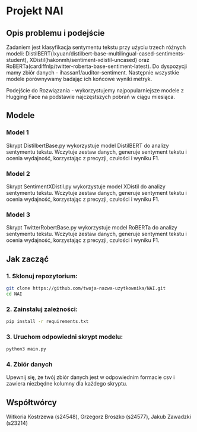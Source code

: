 # Projekt NAI
## Opis problemu i podejście
Zadaniem jest klasyfikacja sentymentu tekstu przy użyciu trzech różnych modeli: DistilBERT(lxyuan/distilbert-base-multilingual-cased-sentiments-student), XDistil(hakonmh/sentiment-xdistil-uncased) oraz RoBERTa(cardiffnlp/twitter-roberta-base-sentiment-latest). Do dyspozycji mamy zbiór danych - ihassan1/auditor-sentiment. Następnie wszystkie modele porównywamy badając ich końcowe wyniki metryk.

Podejście do Rozwiązania - wykorzystujemy najpopularniejsze modele z Hugging Face na podstawie najczęstszych pobrań w ciągu miesiąca.
## Modele
### Model 1
Skrypt DistilbertBase.py wykorzystuje model DistilBERT do analizy sentymentu tekstu. Wczytuje zestaw danych, generuje sentyment tekstu i ocenia wydajność, korzystając z precyzji, czułości i wyniku F1.
### Model 2
Skrypt SentimentXDistil.py wykorzystuje model XDistil do analizy sentymentu tekstu. Wczytuje zestaw danych, generuje sentyment tekstu i ocenia wydajność, korzystając z precyzji, czułości i wyniku F1.
### Model 3
Skrypt TwitterRobertBase.py wykorzystuje model RoBERTa do analizy sentymentu tekstu. Wczytuje zestaw danych, generuje sentyment tekstu i ocenia wydajność, korzystając z precyzji, czułości i wyniku F1.

## Jak zacząć
### 1. Sklonuj repozytorium:
```bash
git clone https://github.com/twoja-nazwa-uzytkownika/NAI.git
cd NAI
```
### 2. Zainstaluj zależności:
```bash
pip install -r requirements.txt
```
### 3. Uruchom odpowiedni skrypt modelu:
```bash
python3 main.py
```
### 4. Zbiór danych
Upewnij się, że twój zbiór danych jest w odpowiednim formacie csv i zawiera niezbędne kolumny dla każdego skryptu.

## Współtwórcy
Witkoria Kostrzewa (s24548),
Grzegorz Broszko (s24577),
Jakub Zawadzki (s23214)
